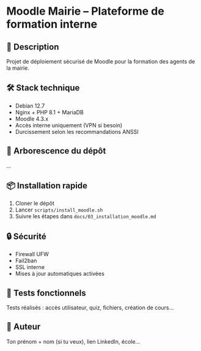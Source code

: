 # Moodle Mairie – Plateforme de formation interne

## 📘 Description
Projet de déploiement sécurisé de Moodle pour la formation des agents de la mairie.

## 🛠️ Stack technique
- Debian 12.7
- Nginx + PHP 8.1 + MariaDB
- Moodle 4.3.x
- Accès interne uniquement (VPN si besoin)
- Durcissement selon les recommandations ANSSI

## 📂 Arborescence du dépôt
...

## 📦 Installation rapide
1. Cloner le dépôt
2. Lancer `scripts/install_moodle.sh`
3. Suivre les étapes dans `docs/03_installation_moodle.md`

## 🔒 Sécurité
- Firewall UFW
- Fail2ban
- SSL interne
- Mises à jour automatiques activées

## 🧪 Tests fonctionnels
Tests réalisés : accès utilisateur, quiz, fichiers, création de cours…

## 👤 Auteur
Ton prénom + nom (si tu veux), lien LinkedIn, école...
